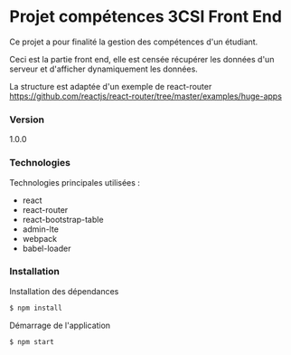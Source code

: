 # Projet compétences 3CSI Front End

Ce projet a pour finalité la gestion des compétences d'un étudiant.

Ceci est la partie front end, elle est censée récupérer les données d'un serveur et d'afficher dynamiquement les données.

La structure est adaptée d'un exemple de react-router
https://github.com/reactjs/react-router/tree/master/examples/huge-apps

### Version
1.0.0

### Technologies

Technologies principales utilisées :

* react
* react-router
* react-bootstrap-table
* admin-lte
* webpack
* babel-loader

### Installation

Installation des dépendances

```sh
$ npm install
```
Démarrage de l'application
```sh
$ npm start
```
